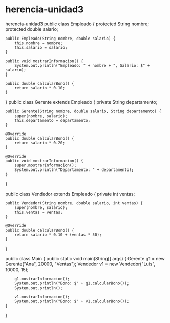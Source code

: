 # herencia-unidad3
herencia-unidad3
public class Empleado {
    protected String nombre;
    protected double salario;

    public Empleado(String nombre, double salario) {
        this.nombre = nombre;
        this.salario = salario;
    }

    public void mostrarInformacion() {
        System.out.println("Empleado: " + nombre + ", Salario: $" + salario);
    }

    public double calcularBono() {
        return salario * 0.10;
    }
}
public class Gerente extends Empleado {
    private String departamento;

    public Gerente(String nombre, double salario, String departamento) {
        super(nombre, salario);
        this.departamento = departamento;
    }

    @Override
    public double calcularBono() {
        return salario * 0.20;
    }

    @Override
    public void mostrarInformacion() {
        super.mostrarInformacion();
        System.out.println("Departamento: " + departamento);
    }
}


public class Vendedor extends Empleado {
    private int ventas;

    public Vendedor(String nombre, double salario, int ventas) {
        super(nombre, salario);
        this.ventas = ventas;
    }

    @Override
    public double calcularBono() {
        return salario * 0.10 + (ventas * 50);
    }
}

public class Main {
    public static void main(String[] args) {
        Gerente g1 = new Gerente("Ana", 20000, "Ventas");
        Vendedor v1 = new Vendedor("Luis", 10000, 15);

        g1.mostrarInformacion();
        System.out.println("Bono: $" + g1.calcularBono());
        System.out.println();

        v1.mostrarInformacion();
        System.out.println("Bono: $" + v1.calcularBono());
    }
}
